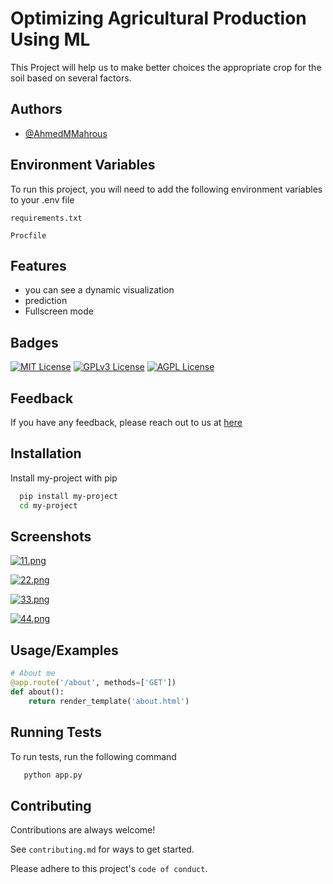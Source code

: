 
# Optimizing Agricultural Production Using ML

This Project will help us to make better choices the appropriate crop for the soil based on several factors.

## Authors

- [@AhmedMMahrous](https://github.com/AhmedMMahrous)


## Environment Variables

To run this project, you will need to add the following environment variables to your .env file

`requirements.txt`

`Procfile`



## Features

- you can see a dynamic visualization
- prediction
- Fullscreen mode



## Badges

[![MIT License](https://img.shields.io/badge/License-MIT-green.svg)](https://choosealicense.com/licenses/mit/)
[![GPLv3 License](https://img.shields.io/badge/License-GPL%20v3-yellow.svg)](https://opensource.org/licenses/)
[![AGPL License](https://img.shields.io/badge/license-AGPL-blue.svg)](http://www.gnu.org/licenses/agpl-3.0)


## Feedback

If you have any feedback, please reach out to us at [here](https://github.com/AhmedMMahrous/Optimizing-Agricultural-Production-ML)


## Installation

Install my-project with pip

```bash
  pip install my-project
  cd my-project
```
    
## Screenshots

[![11.png](https://i.postimg.cc/15gVFBhh/11.png)](https://postimg.cc/zVrfZnG0)

[![22.png](https://i.postimg.cc/bwmvF2jH/22.png)](https://postimg.cc/Hr7HrnnV)

[![33.png](https://i.postimg.cc/Dygf8bmk/33.png)](https://postimg.cc/gnxb7jvN)

[![44.png](https://i.postimg.cc/1XMx5wBv/44.png)](https://postimg.cc/2Lq90qPW)
## Usage/Examples

```Python
# About me
@app.route('/about', methods=['GET'])
def about():
    return render_template('about.html')
```


## Running Tests

To run tests, run the following command

```bash
   python app.py
```


## Contributing

Contributions are always welcome!

See `contributing.md` for ways to get started.

Please adhere to this project's `code of conduct`.

